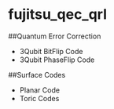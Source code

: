 # fujitsu_qec_qrl


##Quantum Error Correction 
- 3Qubit BitFlip Code
- 3Qubit PhaseFlip Code

##Surface Codes
- Planar Code
- Toric Codes
